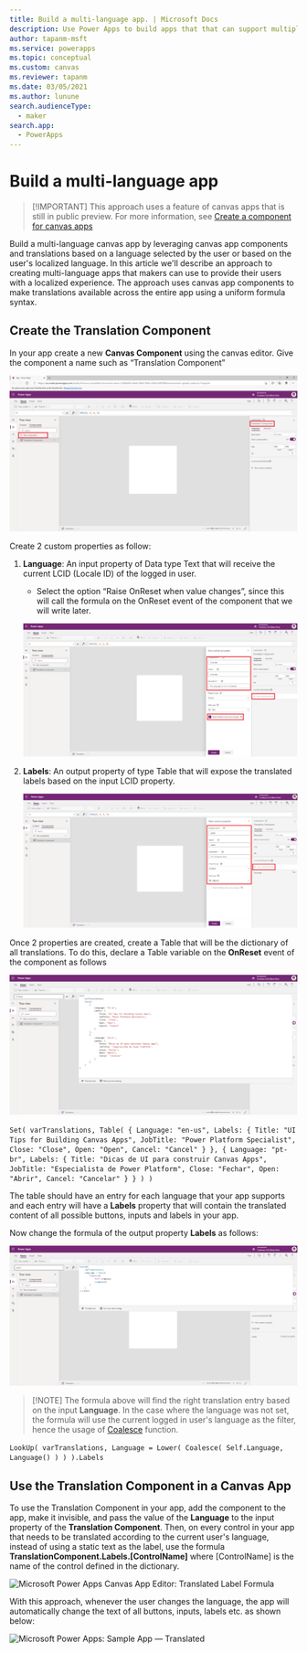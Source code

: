 ```yaml
---
title: Build a multi-language app. | Microsoft Docs
description: Use Power Apps to build apps that that can support multiple languages.
author: tapanm-msft
ms.service: powerapps
ms.topic: conceptual
ms.custom: canvas
ms.reviewer: tapanm
ms.date: 03/05/2021
ms.author: lunune
search.audienceType: 
  - maker
search.app: 
  - PowerApps
---
```


# Build a multi-language app
> [!IMPORTANT] This approach uses a feature of canvas apps that is still in public preview. For more information, see [Create a component for canvas apps](https://docs.microsoft.com/en-us/powerapps/maker/canvas-apps/create-component)

Build a multi-language canvas app by leveraging canvas app components and translations based on a language selected by the user or based on the user's localized language. In this article we'll describe an approach to creating multi-language apps that makers can use to provide their users with a localized experience. The approach uses canvas app components to make translations available across the entire app using a uniform formula syntax. 

## Create the Translation Component

In your app create a new **Canvas Component** using the canvas editor. Give the component a name such as “Translation Component”

![image-20210304104915205](.attachments/multi-language-apps/image-20210304104915205.png)

Create 2 custom properties as follow:

1. **Language**: An input property of Data type Text that will receive the current LCID (Locale ID) of the logged in user. 
   
   - Select the option “Raise OnReset when value changes”, since this will call the formula on the OnReset event of the component that we will write later.

   ![Microsoft Power Apps Canvas App Editor: Custom Language Property](.attachments/multi-language-apps/image-20210304105245593.png)

1. **Labels**: An output property of type Table that will expose the translated labels based on the input LCID property.

   ![Microsoft Power Apps Canvas App Editor: Custom Labels Property](.attachments/multi-language-apps/image-20210304105449314.png)


Once 2 properties are created, create a Table that will be the dictionary of all translations. To do this, declare a Table variable on the **OnReset** event of the component as follows

![image-20210304131142608](.attachments/multi-language-apps/image-20210304131142608.png)

`Set(
    varTranslations,
    Table(
        {
            Language: "en-us",
            Labels: {
                Title: "UI Tips for Building Canvas Apps",
                JobTitle: "Power Platform Specialist",
                Close: "Close",
                Open: "Open",
                Cancel: "Cancel"
            }
        },
        {
            Language: "pt-br",
            Labels: {
                Title: "Dicas de UI para construir Canvas Apps",
                JobTitle: "Especialista de Power Platform",
                Close: "Fechar",
                Open: "Abrir",
                Cancel: "Cancelar"
            }
        }
    )
)`

The table should have an entry for each language that your app supports and each entry will have a **Labels** property that will contain the translated content of all possible buttons, inputs and labels in your app.

Now change the formula of the output property **Labels** as follows:

![image-20210304132515675](.attachments/multi-language-apps/image-20210304132515675.png)

> [!NOTE] The formula above will find the right translation entry based on the input **Language**. In the case where the language was not set, the formula will use the current logged in user's language as the filter, hence the usage of [Coalesce](https://docs.microsoft.com/en-us/powerapps/maker/canvas-apps/functions/function-isblank-isempty) function.

`LookUp(
    varTranslations,
    Language = Lower(
        Coalesce(
            Self.Language,
            Language()
        )
    )
).Labels`

## Use the Translation Component in a Canvas App

To use the Translation Component in your app, add the component to the app, make it invisible, and pass the value of the **Language** to the input property of the **Translation Component**. Then, on every control in your app that needs to be translated according to the current user's language, instead of using a static text as the label, use the formula **TranslationComponent.Labels.[ControlName]** where [ControlName] is the name of the control defined in the dictionary.

![Microsoft Power Apps Canvas App Editor: Translated Label Formula](https://miro.medium.com/max/3045/1*MCbFnIgY1CTJ9awMENkYcQ.png)

With this approach, whenever the user changes the language, the app will automatically change the text of all buttons, inputs, labels etc. as shown below:

![Microsoft Power Apps: Sample App — Translated](https://miro.medium.com/max/1842/1*n0bVGmNGNZsl3TLfeCokpg.gif)

